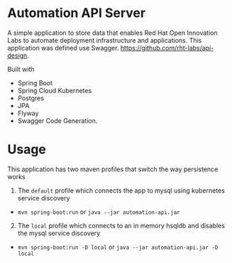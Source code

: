 # Automation API Server

A simple application to store data that enables Red Hat Open Innovation Labs to automate deployment infrastructure and applications. This application was defined use Swagger. https://github.com/rht-labs/api-design.


Built with 

- Spring Boot
- Spring Cloud Kubernetes 
- Postgres
- JPA
- Flyway
- Swagger Code Generation.

# Usage

This application has two maven profiles that switch the way persistence works

1. The `default` profile which connects the app to mysql using kubernetes service discovery
  * `mvn spring-boot:run` or `java --jar automation-api.jar`

2. The `local` profile which connects to an in memory hsqldb and disables the mysql service discovery
  * `mvn spring-boot:run -D local` or `java --jar automation-api.jar -D local`